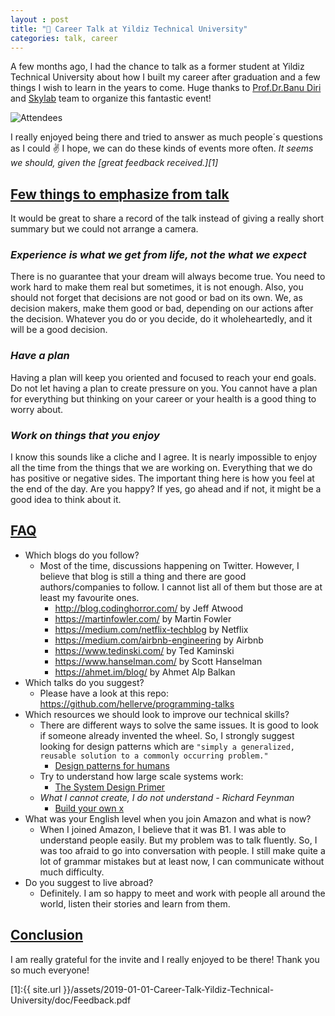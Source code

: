 ```yaml
---
layout : post
title: "📣 Career Talk at Yildiz Technical University"
categories: talk, career
---
```

A few months ago, I had the chance to talk as a former student at Yildiz Technical University about how I built my career after graduation and a few things I wish to learn in the years to come. Huge thanks to [Prof.Dr.Banu Diri](https://www.ce.yildiz.edu.tr/personal/banud) and [Skylab](https://www.facebook.com/ytuskylab) team to organize this fantastic event!

![Attendees](assets/2019-01-01-Career-Talk-Yildiz-Technical-University/img/attendees.jpg)

I really enjoyed being there and tried to answer as much people´s questions as I could ✌️ I hope, we can do these kinds of events more often. *It seems we should, given the [great feedback received.][1]*

## [Few things to emphasize from talk](#few-things-to-emphasize-from-talk)

It would be great to share a record of the talk instead of giving a really short summary but we could not arrange a camera.

### *Experience is what we get from life, not the what we expect*
There is no guarantee that your dream will always become true. You need to work hard to make them real but sometimes, it is not enough. Also, you should not forget that decisions are not good or bad on its own. We, as decision makers, make them good or bad, depending on our actions after the decision. Whatever you do or you decide, do it wholeheartedly, and it will be a good decision.

### *Have a plan*
Having a plan will keep you oriented and focused to reach your end goals. Do not let having a plan to create pressure on you. You cannot have a plan for everything but thinking on your career or your health is a good thing to worry about.

### *Work on things that you enjoy*
I know this sounds like a cliche and I agree. It is nearly impossible to enjoy all the time from the things that we are working on. Everything that we do has positive or negative sides. The important thing here is how you feel at the end of the day. Are you happy? If yes, go ahead and if not, it might be a good idea to think about it.

## [FAQ](#faq)

* Which blogs do you follow?
  * Most of the time, discussions happening on Twitter. However, I believe that blog is still a thing and there are good authors/companies to follow. I cannot list all of them but those are at least my favourite ones.
    * <http://blog.codinghorror.com/> by Jeff Atwood
    * <https://martinfowler.com/> by Martin Fowler
    * <https://medium.com/netflix-techblog> by Netflix
    * <https://medium.com/airbnb-engineering> by Airbnb
    * <https://www.tedinski.com/> by Ted Kaminski
    * <https://www.hanselman.com/> by Scott Hanselman
    * <https://ahmet.im/blog/> by Ahmet Alp Balkan
* Which talks do you suggest?
  * Please have a look at this repo: <https://github.com/hellerve/programming-talks>
* Which resources we should look to improve our technical skills?
  * There are different ways to solve the same issues. It is good to look if someone already invented the wheel. So, I strongly suggest looking for design patterns which are `"simply a generalized, reusable solution to a commonly occurring problem."`
    * [Design patterns for humans](https://github.com/kamranahmedse/design-patterns-for-humans)
  * Try to understand how large scale systems work: 
    * [The System Design Primer](https://github.com/donnemartin/system-design-primer/blob/master/README.md)
  * *What I cannot create, I do not understand - Richard Feynman*
    * [Build your own x](https://github.com/danistefanovic/build-your-own-x/blob/master/README.md)
* What was your English level when you join Amazon and what is now?
  * When I joined Amazon, I believe that it was B1. I was able to understand people easily. But my problem was to talk fluently. So, I was too afraid to go into conversation with people. I still make quite a lot of grammar mistakes but at least now, I can communicate without much difficulty. 
* Do you suggest to live abroad?
  * Definitely. I am so happy to meet and work with people all around the world, listen their stories and learn from them.

## [Conclusion](#conclusion)

I am really grateful for the invite and I really enjoyed to be there! Thank you so much everyone!

[1]:{{ site.url }}/assets/2019-01-01-Career-Talk-Yildiz-Technical-University/doc/Feedback.pdf